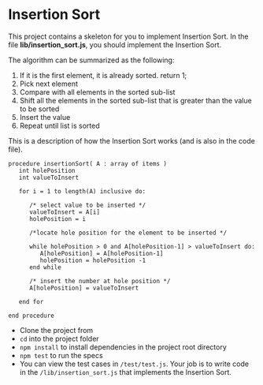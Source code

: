 # Insertion Sort

This project contains a skeleton for you to implement Insertion Sort. In the
file **lib/insertion_sort.js**, you should implement the Insertion Sort.

The algorithm can be summarized as the following:

1. If it is the first element, it is already sorted. return 1;
2. Pick next element
3. Compare with all elements in the sorted sub-list
4. Shift all the elements in the sorted sub-list that is greater than the
   value to be sorted
5. Insert the value
6. Repeat until list is sorted

This is a description of how the Insertion Sort works (and is also in the code
file).

```
procedure insertionSort( A : array of items )
   int holePosition
   int valueToInsert

   for i = 1 to length(A) inclusive do:

      /* select value to be inserted */
      valueToInsert = A[i]
      holePosition = i

      /*locate hole position for the element to be inserted */

      while holePosition > 0 and A[holePosition-1] > valueToInsert do:
         A[holePosition] = A[holePosition-1]
         holePosition = holePosition -1
      end while

      /* insert the number at hole position */
      A[holePosition] = valueToInsert

   end for

end procedure
```

* Clone the project from
* `cd` into the project folder
* `npm install` to install dependencies in the project root directory
* `npm test` to run the specs
* You can view the test cases in `/test/test.js`. Your job is to write code in
  the `/lib/insertion_sort.js` that implements the Insertion Sort.
